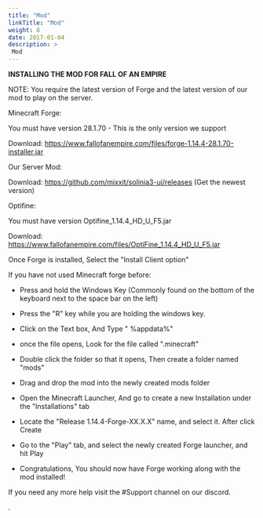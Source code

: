 ```yaml
---
title: "Mod"
linkTitle: "Mod"
weight: 8
date: 2017-01-04
description: >
 Mod
---
```


**INSTALLING THE MOD FOR FALL OF AN EMPIRE**

NOTE: You require the latest version of Forge and the latest version of our mod to play on the server.

Minecraft Forge:

You must have version 28.1.70 - This is the only version we support

Download: https://www.fallofanempire.com/files/forge-1.14.4-28.1.70-installer.jar

Our Server Mod:

Download: https://github.com/mixxit/solinia3-ui/releases (Get the newest version)

Optifine:

You must have version Optifine_1.14.4_HD_U_F5.jar

Download: https://www.fallofanempire.com/files/OptiFine_1.14.4_HD_U_F5.jar

Once Forge is installed, Select the "Install Client option"

If you have not used Minecraft forge before:

* Press and hold the Windows Key (Commonly found on the bottom of the keyboard next to the space bar on the left)

* Press the "R" key while you are holding the windows key.

* Click on the Text box, And Type " %appdata%"

* once the file opens, Look for the file called ".minecraft"

* Double click the folder so that it opens, Then create a folder named "mods"

* Drag and drop the mod into the newly created mods folder

* Open the Minecraft Launcher, And go to create a new Installation under the "Installations" tab

* Locate the "Release 1.14.4-Forge-XX.X.X" name, and select it. After click Create
* Go to the "Play" tab, and select the newly created Forge launcher, and hit Play
* Congratulations, You should now have Forge working along with the mod installed!

If you need any more help visit the #Support channel on our discord.


.
